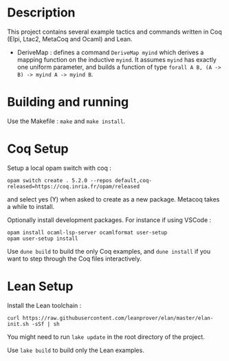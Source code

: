 # Description 

This project contains several example tactics and commands written in Coq (Elpi, Ltac2, MetaCoq and Ocaml) and Lean.
-   DeriveMap : defines a command `DeriveMap myind` which derives a mapping function on the inductive `myind`.
    It assumes `myind` has exactly one uniform parameter, and builds a function of type `forall A B, (A -> B) -> myind A -> myind B`.

# Building and running

Use the Makefile : `make` and `make install`.

# Coq Setup

Setup a local opam switch with coq :
```
opam switch create . 5.2.0 --repos default,coq-released=https://coq.inria.fr/opam/released
```
and select yes (Y) when asked to create as a new package. Metacoq takes a while to install.

Optionally install development packages. For instance if using VSCode :
```
opam install ocaml-lsp-server ocamlformat user-setup
opam user-setup install
```

Use `dune build` to build the only Coq examples, and `dune install` if you want to step through the Coq files interactively.

# Lean Setup

Install the Lean toolchain :
```
curl https://raw.githubusercontent.com/leanprover/elan/master/elan-init.sh -sSf | sh
```

You might need to run `lake update` in the root directory of the project.

Use `lake build` to build only the Lean examples.